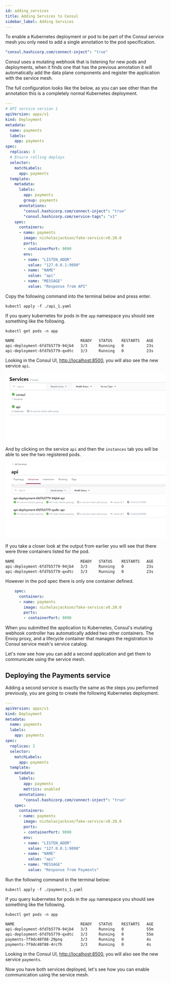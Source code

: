 ```yaml
---
id: adding_services
title: Adding Services to Consul
sidebar_label: Adding Services
---
```


To enable a Kubernetes deployment or pod to be part of the Consul service mesh you only need to add a single annotation to the 
pod specification.

```yaml
"consul.hashicorp.com/connect-inject": "true"
```

Consul uses a mutating webhook that is listening for new pods and deployments, when it finds one that has the previous annotation it will
automatically add the data plane components and register the application with the service mesh.

The full configuration looks like the below, as you can see other than the annotation this is a completely normal Kubernetes deployment.

```yaml
---
# API service version 1
apiVersion: apps/v1
kind: Deployment
metadata:
  name: payments
  labels:
    app: payments
spec:
  replicas: 3
  # Ensure rolling deploys
  selector:
    matchLabels:
      app: payments
  template:
    metadata:
      labels:
        app: payments
        group: payments
      annotations:
        "consul.hashicorp.com/connect-inject": "true"
        "consul.hashicorp.com/service-tags": "v1"
    spec:
      containers:
      - name: payments
        image: nicholasjackson/fake-service:v0.20.0
        ports:
        - containerPort: 9090
        env:
        - name: "LISTEN_ADDR"
          value: "127.0.0.1:9090"
        - name: "NAME"
          value: "api"
        - name: "MESSAGE"
          value: "Response from API"
```

Copy the following command into the terminal below and press enter.

```shell
kubectl apply -f ./api_1.yaml
```

<p>
<Terminal target="tools.container.shipyard.run" shell="/bin/bash" workdir="/files" user="root" expanded />
</p>

If you query kubernetes for pods in the `app` namespace you should see something like the following.

```shell
kubectl get pods -n app
```

```shell
NAME                             READY   STATUS    RESTARTS   AGE
api-deployment-6fd7b5779-94jb4   3/3     Running   0          23s
api-deployment-6fd7b5779-qxdtc   3/3     Running   0          23s
```

Looking in the Consul UI, [http://localhost:8500](http://localhost:8500), you will also see the new service `api`.

![](./images/consul_1.png)

And by clicking on the service `api` and then the `instances` tab you will be able to see the two registered pods.

![](./images/consul_2.png)

If you take a closer look at the output from earlier you will see that there were three containers listed for the pod.

```shell
NAME                             READY   STATUS    RESTARTS   AGE
api-deployment-6fd7b5779-94jb4   3/3     Running   0          23s
api-deployment-6fd7b5779-qxdtc   3/3     Running   0          23s
```

However in the pod spec there is only one container defined.

```yaml
    spec:
      containers:
      - name: payments
        image: nicholasjackson/fake-service:v0.20.0
        ports:
        - containerPort: 9090
```

When you submitted the application to Kubernetes, Consul's mutating webhook controller has automatically added two other containers.
The Envoy proxy, and a lifecycle container that manages the registration to Consul service mesh's service catalog. 

Let's now see how you can add a second application and get them to communicate using the service mesh.

## Deploying the Payments service

Adding a second service is exactly the same as the steps you performed previously, you are going to create the following Kubernetes
deployment. 

```yaml
---
apiVersion: apps/v1
kind: Deployment
metadata:
  name: payments
  labels:
    app: payments
spec:
  replicas: 2
  selector:
    matchLabels:
      app: payments
  template:
    metadata:
      labels:
        app: payments
        metrics: enabled
      annotations:
        "consul.hashicorp.com/connect-inject": "true"
    spec:
      containers:
      - name: payments
        image: nicholasjackson/fake-service:v0.20.0
        ports:
        - containerPort: 9090
        env:
        - name: "LISTEN_ADDR"
          value: "127.0.0.1:9090"
        - name: "NAME"
          value: "api"
        - name: "MESSAGE"
          value: "Response from Payments"
```

Run the following command in the terminal below:

```shell
kubectl apply -f ./payments_1.yaml
```

<p>
<Terminal target="tools.container.shipyard.run" shell="/bin/bash" workdir="/files" user="root" expanded />
</p>

If you query kubernetes for pods in the `app` namespace you should see something like the following.

```shell
kubectl get pods -n app
```

```shell
NAME                             READY   STATUS    RESTARTS   AGE
api-deployment-6fd7b5779-94jb4   3/3     Running   0          55m
api-deployment-6fd7b5779-qxdtc   3/3     Running   0          55m
payments-7f9dc48f88-29pnq        3/3     Running   0          4s
payments-7f9dc48f88-4rcfh        3/3     Running   0          4s
```

Looking in the Consul UI, [http://localhost:8500](http://localhost:8500), you will also see the new service `payments`.

Now you have both services deployed, let's see how you can enable communication using the service mesh.